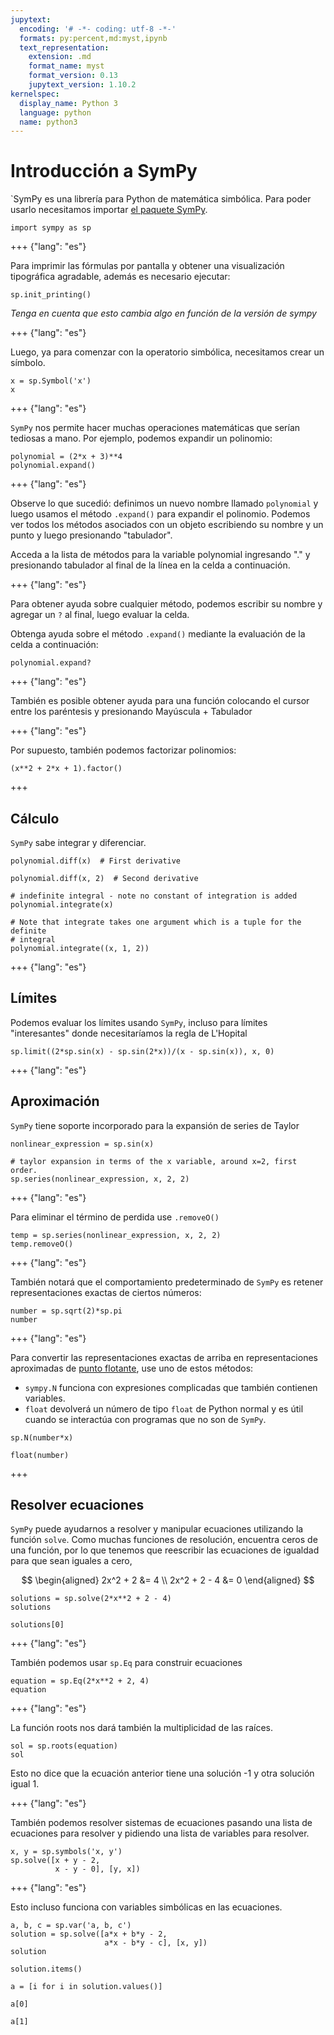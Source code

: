 ```yaml
---
jupytext:
  encoding: '# -*- coding: utf-8 -*-'
  formats: py:percent,md:myst,ipynb
  text_representation:
    extension: .md
    format_name: myst
    format_version: 0.13
    jupytext_version: 1.10.2
kernelspec:
  display_name: Python 3
  language: python
  name: python3
---
```



# Introducción a SymPy

`SymPy es una librería para Python de matemática simbólica. Para poder usarlo necesitamos importar [el paquete SymPy](http://docs.sympy.org/latest/index.html).

```{code-cell} ipython3
import sympy as sp
```

+++ {"lang": "es"}

Para imprimir las fórmulas por pantalla y obtener una visualización tipográfica agradable, además es necesario ejecutar:

```{code-cell} ipython3
sp.init_printing()
```
_Tenga en cuenta que esto cambia algo en función de la versión de sympy_

+++ {"lang": "es"}

Luego, ya para comenzar con la operatorio simbólica, necesitamos crear un símbolo.

```{code-cell} ipython3
x = sp.Symbol('x')
x
```

+++ {"lang": "es"}

`SymPy` nos permite hacer muchas operaciones matemáticas que serían tediosas a
mano. Por ejemplo, podemos expandir un polinomio:

```{code-cell} ipython3
polynomial = (2*x + 3)**4
polynomial.expand()
```

+++ {"lang": "es"}

Observe lo que sucedió: definimos un nuevo nombre llamado `polynomial`
y luego usamos el método `.expand()` para expandir el polinomio. Podemos ver
todos los métodos asociados con un objeto escribiendo su nombre y un punto y
luego presionando "tabulador".

Acceda a la lista de métodos para la variable polynomial ingresando "." y
presionando tabulador al final de la línea en la celda a continuación.

+++ {"lang": "es"}

Para obtener ayuda sobre cualquier método, podemos escribir su nombre y
agregar un `?` al final, luego evaluar la celda.

Obtenga ayuda sobre el método `.expand()` mediante la evaluación de la celda
a continuación:

```{code-cell} ipython3
polynomial.expand?
```

+++ {"lang": "es"}

También es posible obtener ayuda para una función colocando el cursor entre
los paréntesis y presionando Mayúscula + Tabulador

+++ {"lang": "es"}

Por supuesto, también podemos factorizar polinomios:

```{code-cell} ipython3
(x**2 + 2*x + 1).factor()
```

+++ 

## Cálculo

`SymPy` sabe integrar y diferenciar.

```{code-cell} ipython3
polynomial.diff(x)  # First derivative
```

```{code-cell} ipython3
polynomial.diff(x, 2)  # Second derivative
```

```{code-cell} ipython3
# indefinite integral - note no constant of integration is added
polynomial.integrate(x)
```

```{code-cell} ipython3
# Note that integrate takes one argument which is a tuple for the definite
# integral
polynomial.integrate((x, 1, 2))
```

+++ {"lang": "es"}

## Límites

Podemos evaluar los límites usando `SymPy`, incluso para límites "interesantes"
donde necesitaríamos la regla de L'Hopital

```{code-cell} ipython3
sp.limit((2*sp.sin(x) - sp.sin(2*x))/(x - sp.sin(x)), x, 0)
```

+++ {"lang": "es"}

## Aproximación

`SymPy` tiene soporte incorporado para la expansión de series de Taylor

```{code-cell} ipython3
nonlinear_expression = sp.sin(x)

# taylor expansion in terms of the x variable, around x=2, first order.
sp.series(nonlinear_expression, x, 2, 2)
```

+++ {"lang": "es"}

Para eliminar el término de perdida use `.removeO()`

```{code-cell} ipython3
temp = sp.series(nonlinear_expression, x, 2, 2)
temp.removeO()
```

+++ {"lang": "es"}

También notará que el comportamiento predeterminado de `SymPy` es retener
representaciones exactas de ciertos números:

```{code-cell} ipython3
number = sp.sqrt(2)*sp.pi
number
```

+++ {"lang": "es"}

Para convertir las representaciones exactas de arriba en representaciones
aproximadas de [punto flotante](https://en.wikipedia.org/wiki/Floating_point), use uno de estos métodos:
- `sympy.N` funciona con expresiones complicadas que también contienen variables. 
- `float` devolverá un número de tipo `float` de Python normal y es útil cuando se interactúa 
con programas que no son de `SymPy`.

```{code-cell} ipython3
sp.N(number*x)
```

```{code-cell} ipython3
float(number)
```

+++

## Resolver ecuaciones

`SymPy` puede ayudarnos a resolver y manipular  ecuaciones utilizando la
función `solve`. Como muchas funciones de resolución, encuentra ceros de una
función, por lo que tenemos que reescribir las ecuaciones de igualdad para
que sean iguales a cero,

$$
\begin{aligned}
 2x^2 + 2 &= 4 \\
 2x^2 + 2 - 4 &= 0
\end{aligned}
$$

```{code-cell} ipython3
solutions = sp.solve(2*x**2 + 2 - 4)
solutions
```

```{code-cell} ipython3
solutions[0]
```

+++ {"lang": "es"}

También podemos usar `sp.Eq` para construir ecuaciones

```{code-cell} ipython3
equation = sp.Eq(2*x**2 + 2, 4)
equation
```

+++ {"lang": "es"}

La función roots nos dará también la multiplicidad de las raíces.

```{code-cell} ipython3
sol = sp.roots(equation)
sol
```

Esto no dice que la ecuación anterior tiene una solución -1 y otra solución
igual 1.

+++ {"lang": "es"}

También podemos resolver sistemas de ecuaciones pasando una lista de
ecuaciones para resolver y pidiendo una lista de variables para resolver.

```{code-cell} ipython3
x, y = sp.symbols('x, y')
sp.solve([x + y - 2,
          x - y - 0], [y, x])
```

+++ {"lang": "es"}

Esto incluso funciona con variables simbólicas en las ecuaciones.

```{code-cell} ipython3
a, b, c = sp.var('a, b, c')
solution = sp.solve([a*x + b*y - 2,
                     a*x - b*y - c], [x, y])
solution
```

```{code-cell} ipython3
solution.items()
```

```{code-cell} ipython3
a = [i for i in solution.values()]
```

```{code-cell} ipython3
a[0]
```

```{code-cell} ipython3
a[1]
```
